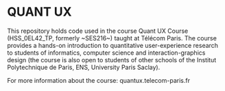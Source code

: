 # QUANT UX
This repository holds code used in the course Quant UX Course (HSS_0EL42_TP, formerly ~SES216~) taught at Télécom Paris. The course provides a hands-on introduction to quantitative user-experience research to students of informatics, computer science and interaction-graphics design (the course is also open to students of other schools of the Institut Polytechnique de Paris, ENS, University Paris Saclay).

For more information about the course: quantux.telecom-paris.fr


